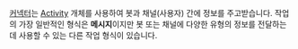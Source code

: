 [커넥터](~/dotnet/bot-builder-dotnet-concepts.md#connector)는 <a href="https://docs.botframework.com/en-us/csharp/builder/sdkreference/dc/d2f/class_microsoft_1_1_bot_1_1_connector_1_1_activity.html" target="_blank">Activity</a> 개체를 사용하여 봇과 채널(사용자) 간에 정보를 주고받습니다. 작업의 가장 일반적인 형식은 **메시지**이지만 봇 또는 채널에 다양한 유형의 정보를 전달하는 데 사용할 수 있는 다른 작업 형식이 있습니다. 